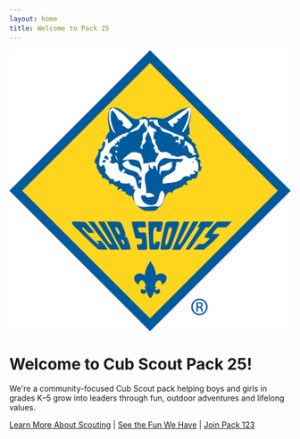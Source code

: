 ```yaml
---
layout: home
title: Welcome to Pack 25
---
```


![Cub Scouts Logo](assets/images/cub-scout-logo.png)

# Welcome to Cub Scout Pack 25!

We're a community-focused Cub Scout pack helping boys and girls in grades K–5 grow into leaders through fun, outdoor adventures and lifelong values.

[Learn More About Scouting](about) | [See the Fun We Have](activities) | [Join Pack 123](join)
